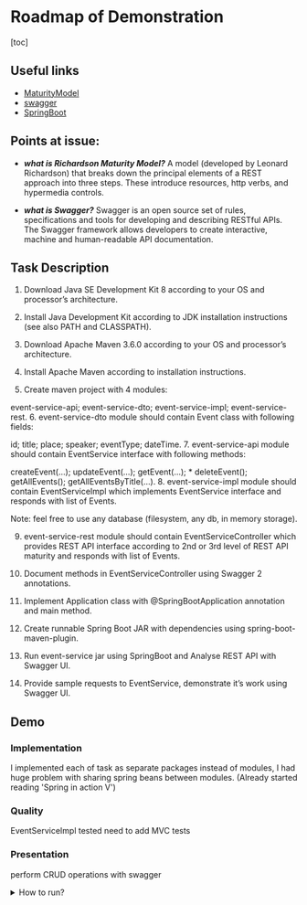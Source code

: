 # Roadmap of Demonstration
[toc]
## Useful links
* [MaturityModel](https://martinfowler.com/articles/richardsonMaturityModel.html)
* [swagger](https://swagger.io/docs/)
* [SpringBoot](https://spring.io/projects/spring-boot)
## Points at issue:
- ***what is Richardson Maturity Model?***
  A model (developed by Leonard Richardson) that breaks down the principal elements of a REST approach into three steps. These introduce resources, http verbs, and hypermedia controls.

- ***what is Swagger?***
  Swagger is an open source set of rules, specifications and tools for developing and describing RESTful APIs. The Swagger framework allows developers to create interactive, machine and human-readable API documentation.
## Task Description

1.  Download Java SE Development Kit 8 according to your OS and processor’s architecture.

2. Install Java Development Kit according to JDK installation instructions (see also PATH and CLASSPATH).

3. Download Apache Maven 3.6.0 according to your OS and processor’s architecture.

4. Install Apache Maven according to installation instructions.

5. Create maven project with 4 modules:

event-service-api;
event-service-dto;
event-service-impl;
event-service-rest.
6. event-service-dto module should contain Event class with following fields:

id;
title;
place;
speaker;
eventType;
dateTime.
7. event-service-api module should contain EventService interface with following methods:

createEvent(…);
updateEvent(…);
getEvent(…); * deleteEvent();
getAllEvents();
getAllEventsByTitle(…).
8. event-service-impl module should contain EventServiceImpl which implements EventService interface and responds with list of Events.

Note: feel free to use any database (filesystem, any db, in memory storage).

9. event-service-rest module should contain EventServiceController which provides REST API interface according to 2nd or 3rd level of REST API maturity and responds with list of Events.

10. Document methods in EventServiceController using Swagger 2 annotations.

11. Implement Application class with @SpringBootApplication annotation and main method.

12. Create runnable Spring Boot JAR with dependencies using spring-boot-maven-plugin.

13. Run event-service jar using SpringBoot and Analyse REST API with Swagger UI.

14. Provide sample requests to EventService, demonstrate it’s work using Swagger UI.

## Demo
### Implementation

I implemented each of task as separate packages instead of modules,
I had huge problem with sharing spring beans between modules.
(Already started reading 'Spring in action V') 

### Quality

EventServiceImpl tested
need to add MVC tests

### Presentation

perform CRUD operations with swagger

<details><summary>How to run?</summary>
```
run SpringBootApplication class Module33Application
for API documentation visit http://localhost:8080/swagger-ui/
```</details>
